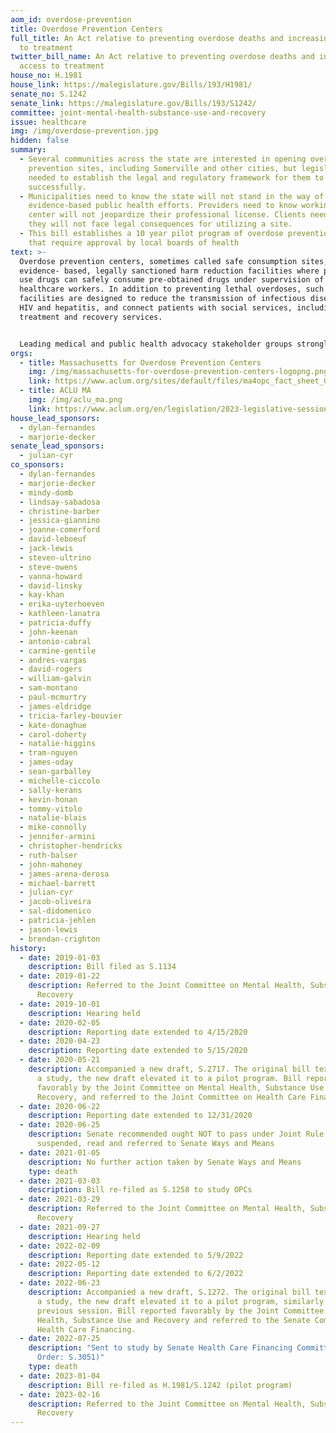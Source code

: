 ```yaml
---
aom_id: overdose-prevention
title: Overdose Prevention Centers
full_title: An Act relative to preventing overdose deaths and increasing access
  to treatment
twitter_bill_name: An Act relative to preventing overdose deaths and increasing
  access to treatment
house_no: H.1981
house_link: https://malegislature.gov/Bills/193/H1981/
senate_no: S.1242
senate_link: https://malegislature.gov/Bills/193/S1242/
committee: joint-mental-health-substance-use-and-recovery
issue: healthcare
img: /img/overdose-prevention.jpg
hidden: false
summary:
  - Several communities across the state are interested in opening overdose
    prevention sites, including Somerville and other cities, but legislation is
    needed to establish the legal and regulatory framework for them to operate
    successfully.
  - Municipalities need to know the state will not stand in the way of local,
    evidence-based public health efforts. Providers need to know working at a
    center will not jeopardize their professional license. Clients need to know
    they will not face legal consequences for utilizing a site.
  - This bill establishes a 10 year pilot program of overdose prevention centers
    that require approval by local boards of health
text: >-
  Overdose prevention centers, sometimes called safe consumption sites, are
  evidence- based, legally sanctioned harm reduction facilities where people who
  use drugs can safely consume pre-obtained drugs under supervision of trained
  healthcare workers. In addition to preventing lethal overdoses, such
  facilities are designed to reduce the transmission of infectious diseases like
  HIV and hepatitis, and connect patients with social services, including drug
  treatment and recovery services.


  Leading medical and public health advocacy stakeholder groups strongly support the piloting of OPCs including the Massachusetts Medical Society and Massachusetts Public Health Association, major Massachusetts hospitals and providers such as Boston Medical Center, Mass General Brigham and Fenway Health, and nonprofits RIZE Massachusetts Foundation and the Massachusetts Organization for Addiction Recovery (MOAR). ([Source](https://www.aclum.org/sites/default/files/ma4opc_fact_sheet_03.23.23.pdf))
orgs:
  - title: Massachusetts for Overdose Prevention Centers
    img: /img/massachusetts-for-overdose-prevention-centers-logopng.png
    link: https://www.aclum.org/sites/default/files/ma4opc_fact_sheet_03.23.23.pdf
  - title: ACLU MA
    img: /img/aclu_ma.png
    link: https://www.aclum.org/en/legislation/2023-legislative-session#Public%20Health
house_lead_sponsors:
  - dylan-fernandes
  - marjorie-decker
senate_lead_sponsors:
  - julian-cyr
co_sponsors:
  - dylan-fernandes
  - marjorie-decker
  - mindy-domb
  - lindsay-sabadosa
  - christine-barber
  - jessica-giannino
  - joanne-comerford
  - david-leboeuf
  - jack-lewis
  - steven-ultrino
  - steve-owens
  - vanna-howard
  - david-linsky
  - kay-khan
  - erika-uyterhoeven
  - kathleen-lanatra
  - patricia-duffy
  - john-keenan
  - antonio-cabral
  - carmine-gentile
  - andres-vargas
  - david-rogers
  - william-galvin
  - sam-montano
  - paul-mcmurtry
  - james-eldridge
  - tricia-farley-bouvier
  - kate-donaghue
  - carol-doherty
  - natalie-higgins
  - tram-nguyen
  - james-oday
  - sean-garballey
  - michelle-ciccolo
  - sally-kerans
  - kevin-honan
  - tommy-vitolo
  - natalie-blais
  - mike-connolly
  - jennifer-armini
  - christopher-hendricks
  - ruth-balser
  - john-mahoney
  - james-arena-derosa
  - michael-barrett
  - julian-cyr
  - jacob-oliveira
  - sal-didomenico
  - patricia-jehlen
  - jason-lewis
  - brendan-crighton
history:
  - date: 2019-01-03
    description: Bill filed as S.1134
  - date: 2019-01-22
    description: Referred to the Joint Committee on Mental Health, Substance Use and
      Recovery
  - date: 2019-10-01
    description: Hearing held
  - date: 2020-02-05
    description: Reporting date extended to 4/15/2020
  - date: 2020-04-23
    description: Reporting date extended to 5/15/2020
  - date: 2020-05-21
    description: Accompanied a new draft, S.2717. The original bill text was more of
      a study, the new draft elevated it to a pilot program. Bill reported
      favorably by the Joint Committee on Mental Health, Substance Use and
      Recovery, and referred to the Joint Committee on Health Care Financing
  - date: 2020-06-22
    description: Reporting date extended to 12/31/2020
  - date: 2020-06-25
    description: Senate recommended ought NOT to pass under Joint Rule 10. Rules
      suspended, read and referred to Senate Ways and Means
  - date: 2021-01-05
    description: No further action taken by Senate Ways and Means
    type: death
  - date: 2021-03-03
    description: Bill re-filed as S.1258 to study OPCs
  - date: 2021-03-29
    description: Referred to the Joint Committee on Mental Health, Substance Use and
      Recovery
  - date: 2021-09-27
    description: Hearing held
  - date: 2022-02-09
    description: Reporting date extended to 5/9/2022
  - date: 2022-05-12
    description: Reporting date extended to 6/2/2022
  - date: 2022-06-23
    description: Accompanied a new draft, S.1272. The original bill text was more of
      a study, the new draft elevated it to a pilot program, similarly to the
      previous session. Bill reported favorably by the Joint Committee on Mental
      Health, Substance Use and Recovery and referred to the Senate Committee on
      Health Care Financing.
  - date: 2022-07-25
    description: "Sent to study by Senate Health Care Financing Committee (Study
      Order: S.3051)"
    type: death
  - date: 2023-01-04
    description: Bill re-filed as H.1981/S.1242 (pilot program)
  - date: 2023-02-16
    description: Referred to the Joint Committee on Mental Health, Substance Use and
      Recovery
---
```

